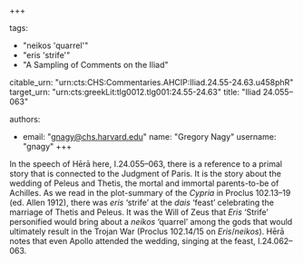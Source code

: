 +++

tags:
- "neikos &#39;quarrel&#39;"
- "eris  &#39;strife&#39;"
- "A Sampling of Comments on the Iliad"

citable_urn: "urn:cts:CHS:Commentaries.AHCIP:Iliad.24.55-24.63.u458phR"
target_urn: "urn:cts:greekLit:tlg0012.tlg001:24.55-24.63"
title: "Iliad 24.055–063"

authors:
- email: "gnagy@chs.harvard.edu"
  name: "Gregory Nagy"
  username: "gnagy"
+++

<p>In the speech of Hērā here, Ι.24.055–063, there is a reference to a primal story that is connected to the Judgment of Paris. It is the story about the wedding of Peleus and Thetis, the mortal and immortal parents-to-be of Achilles. As we read in the plot-summary of the <em>Cypria </em>in Proclus 102.13–19 (ed. Allen 1912), there was <em>eris</em> ‘strife’ at the <em>dais</em> ‘feast’ celebrating the marriage of Thetis and Peleus. It was the Will of Zeus that <em>Eris</em> ‘Strife’ personified would bring about a <em>neikos</em> ‘quarrel’ among the gods that would ultimately result in the Trojan War (Proclus 102.14/15 on <em>Eris</em>/<em>neikos</em>). Hērā notes that even Apollo attended the wedding, singing at the feast, Ι.24.062–063.</p>